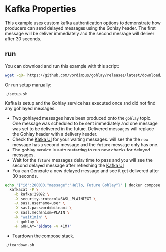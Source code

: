# Kafka Properties

This example uses custom kafka authentication options to demonstrate how producers can send delayed messages using the Gohlay header. The first message will be deliver immediately and the second message will deliver after 30 seconds.

## run

You can download and run this example with this script:

```bash
wget -qO- https://github.com/vordimous/gohlay/releases/latest/download/startup.sh | sh -s -- kafka-properties
```

Or run setup manually:

```bash
./setup.sh
```

Kafka is setup and the Gohlay service has executed once and did not find any gohlayed messages.

- Two gohlayed messages have been produced onto the `gohlay` topic. One message was scheduled to be sent immediately and one message was set to be delivered in the future. Delivered messages will replace the Gohlay header with a delivery header.
- Check the [Kafka UI](http://localhost:8080/ui/clusters/local/all-topics/gohlay/messages) for your waiting messages. will see the the `now` message has a second message and the `future` message only has one.
- The gohlay service is auto restarting to run new checks for delayed messages.
- Wait for the `future` messages delay time to pass and you will see the second delayed message after refreshing the [Kafka UI](http://localhost:8080/ui/clusters/local/all-topics/gohlay/messages).
- You can Generate a new delayed message and see it get delivered after 30 seconds.

```bash
echo '{"id":200000,"message":"Hello, Future Gohlay"}' | docker compose exec -T kafkacat \
  kafkacat -P \
    -b kafka:29092 \
    -X security.protocol=SASL_PLAINTEXT \
    -X sasl.username=user \
    -X sasl.password=bitnami \
    -X sasl.mechanism=PLAIN \
    -k "wait1min" \
    -t gohlay \
    -H GOHLAY="$(date -v +1M)"
```

- Teardown the compose stack.

```bash
./teardown.sh
```
